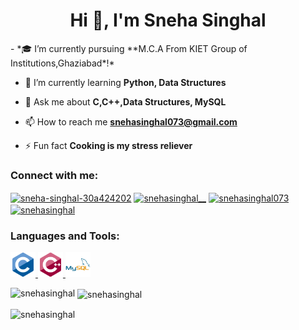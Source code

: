 <h1 align="center">Hi 👋, I'm Sneha Singhal</h1>
-     *🎓 I’m currently pursuing **M.C.A  From KIET Group of Institutions,Ghaziabad*!*

- 🌱 I’m currently learning **Python, Data Structures**

- 💬 Ask me about **C,C++,Data Structures, MySQL**

- 📫 How to reach me **snehasinghal073@gmail.com**

- ⚡ Fun fact **Cooking is my stress reliever**

<h3 align="left">Connect with me:</h3>
<p align="left">
<a href="https://linkedin.com/in/sneha-singhal-30a424202" target="blank"><img align="center" src="https://raw.githubusercontent.com/rahuldkjain/github-profile-readme-generator/master/src/images/icons/Social/linked-in-alt.svg" alt="sneha-singhal-30a424202" height="30" width="40" /></a>
<a href="https://instagram.com/snehasinghal__" target="blank"><img align="center" src="https://raw.githubusercontent.com/rahuldkjain/github-profile-readme-generator/master/src/images/icons/Social/instagram.svg" alt="snehasinghal__" height="30" width="40" /></a>
<a href="https://www.hackerrank.com/snehasinghal073" target="blank"><img align="center" src="https://raw.githubusercontent.com/rahuldkjain/github-profile-readme-generator/master/src/images/icons/Social/hackerrank.svg" alt="snehasinghal073" height="30" width="40" /></a>
<a href="https://www.leetcode.com/snehasinghal" target="blank"><img align="center" src="https://raw.githubusercontent.com/rahuldkjain/github-profile-readme-generator/master/src/images/icons/Social/leet-code.svg" alt="snehasinghal" height="30" width="40" /></a>
</p>

<h3 align="left">Languages and Tools:</h3>
<p align="left"> <a href="https://www.cprogramming.com/" target="_blank"> <img src="https://raw.githubusercontent.com/devicons/devicon/master/icons/c/c-original.svg" alt="c" width="40" height="40"/> </a> <a href="https://www.w3schools.com/cpp/" target="_blank"> <img src="https://raw.githubusercontent.com/devicons/devicon/master/icons/cplusplus/cplusplus-original.svg" alt="cplusplus" width="40" height="40"/> </a> <a href="https://www.mysql.com/" target="_blank"> <img src="https://raw.githubusercontent.com/devicons/devicon/master/icons/mysql/mysql-original-wordmark.svg" alt="mysql" width="40" height="40"/> </a> </p>

<p><img align="left" src="https://github-readme-stats.vercel.app/api/top-langs?username=snehasinghal&show_icons=true&locale=en&layout=compact" alt="snehasinghal" /></p>

<p>&nbsp;<img align="center" src="https://github-readme-stats.vercel.app/api?username=snehasinghal&show_icons=true&locale=en" alt="snehasinghal" /></p>

<p><img align="center" src="https://github-readme-streak-stats.herokuapp.com/?user=snehasinghal&" alt="snehasinghal" /></p>
